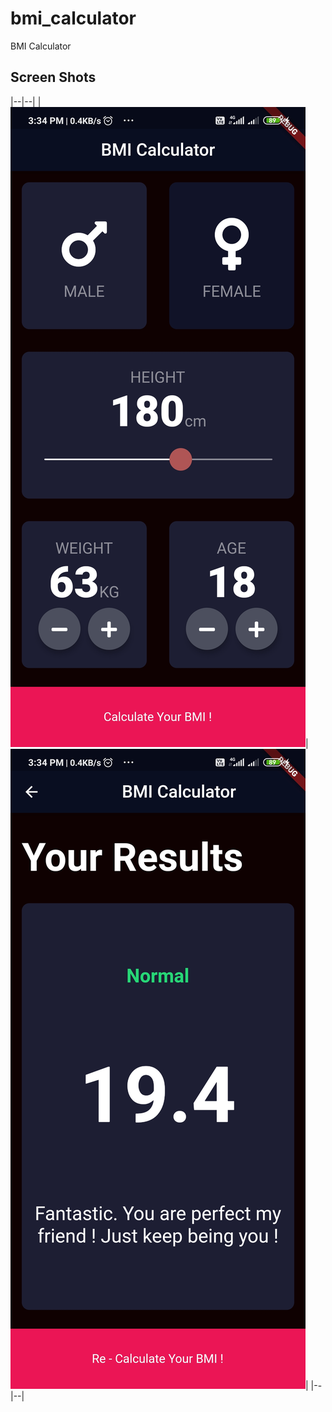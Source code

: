 # bmi_calculator

BMI Calculator

## Screen Shots
|--|--|
|![Main Page](img/1.jpg)|![Results Page](img/2.jpg)|
|--|--|
